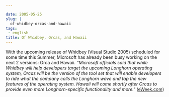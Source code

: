 ```yaml
---

date: 2005-05-25
slug: |
  of-whidbey-orcas-and-hawaii
tags:
 - english
title: Of Whidbey, Orcas, and Hawaii
---
```


With the upcoming release of Whidbey (Visual Studio 2005) scheduled for
some time this Summer, Microsoft has already been busy working on the
next 2 versions: Orca and Hawaii. *\"Microsoft officials said that while
Whidbey will help developers target the upcoming Longhorn operating
system, Orcas will be the version of the tool set that will enable
developers to ride what the company calls the Longhorn wave and tap the
new features of the operating system. Hawaii will come shortly after
Orcas to provide even more Longhorn-specific functionality and more.\"*
([eWeek.com](http://www.eweek.com/article2/0,1759,1815855,00.asp))

